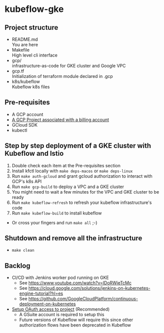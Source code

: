 # kubeflow-gke

## Project structure

- README.md \
You are here
- Makefile \
High level cli interface
- gcp/ \
infrastructure-as-code for GKE cluster and Google VPC
- gcp.tf \
Initialization of terraform module declared in .gcp
- k8s/kubeflow \
Kubeflow k8s files

## Pre-requisites

- A GCP account
- [A GCP Project associated with a billing account](https://console.cloud.google.com/billing/projects?folder&organizationId)
- GCloud SDK
- kubectl

## Step by step deployment of a GKE cluster with Kubeflow and Istio

1. Double check each item at the Pre-requisites section
1. Install kfctl locally with `make deps-macos` or `make deps-linux`
1. Run `make auth-gcloud` and grant gcloud authorization to interact with GCP's k8s API
1. Run `make gcp-build` to deploy a VPC and a GKE cluster
1. You might need to wait a few minutes for the VPC and GKE cluster to be ready
1. Run `make kubeflow-refresh` to refresh your kubeflow infrastructure's code
1. Run `make kubeflow-build` to install kubeflow

- Or cross your fingers and run `make all` ;-)

## Shutdown and remove all the infrastructure

- `make clean`

## Backlog

- CI/CD with Jenkins worker pod running on GKE
  - See https://www.youtube.com/watch?v=IDoRWieTcMc
  - See https://cloud.google.com/solutions/jenkins-on-kubernetes-engine-tutorial?hl=es
  - See https://github.com/GoogleCloudPlatform/continuous-deployment-on-kubernetes
- [Setup OAuth access to project](https://www.kubeflow.org/docs/gke/deploy/oauth-setup/) (Recommended)
  - A GSuite account is required to setup this
  - Future versions of Kubeflow will require this since other authorization flows have been deprecated in Kubeflow
